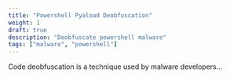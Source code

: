 ```yaml
---
title: "Powershell Pyaload Deobfuscation"
weight: 1
draft: true
description: "Deobfuscate powershell malware"
tags: ["malware", "powershell"]
---
```



Code deobfuscation is a technique used by malware developers...